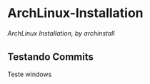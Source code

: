 # ArchLinux-Installation
###### ArchLinux Installation, by archinstall
## Testando Commits ##
Teste windows